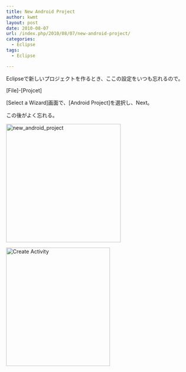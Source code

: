 ```yaml
---
title: New Android Project
author: kwmt
layout: post
date: 2010-08-07
url: /index.php/2010/08/07/new-android-project/
categories:
  - Eclipse
tags:
  - Eclipse

---
```

Eclipseで新しいプロジェクトを作るとき、ここの設定をいつも忘れるので。

[File]-[Projcet]

[Select a Wizard]画面で、[Android Project]を選択し、Next。

この後がよく忘れる。

<img  alt="new_android_project"
src="http://androg.up.seesaa.net/image/new_android_project_01-thumbnail2.png" width="310" height="320" border="0" align=""
pbsrc="http://androg.up.seesaa.net/image/new_android_project_01.png"
class="PopBoxImageSmall"
onclick="Pop(this,100,'PopBoxImageLarge');" />

<img  alt="Create Activity"
src="http://androg.up.seesaa.net/image/new_android_project_02-thumbnail2.png" width="281" height="320" border="0" align=""
pbsrc="http://androg.up.seesaa.net/image/new_android_project_02.png"
class="PopBoxImageSmall"
onclick="Pop(this,100,'PopBoxImageLarge');" />